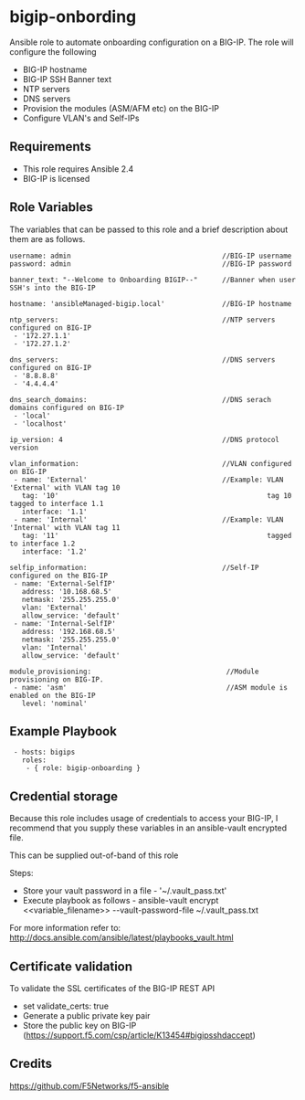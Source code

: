 # bigip-onbording
Ansible role to automate onboarding configuration on a BIG-IP. The role will configure the following
* BIG-IP hostname
* BIG-IP SSH Banner text
* NTP servers
* DNS servers
* Provision the modules (ASM/AFM etc) on the BIG-IP
* Configure VLAN's and Self-IPs

## Requirements
* This role requires Ansible 2.4
* BIG-IP is licensed

## Role Variables
The variables that can be passed to this role and a brief description about them are as follows.

```
username: admin                                     //BIG-IP username
password: admin                                     //BIG-IP password

banner_text: "--Welcome to Onboarding BIGIP--"      //Banner when user SSH's into the BIG-IP

hostname: 'ansibleManaged-bigip.local'              //BIG-IP hostname

ntp_servers:                                        //NTP servers configured on BIG-IP
 - '172.27.1.1'
 - '172.27.1.2'

dns_servers:                                        //DNS servers configured on BIG-IP
 - '8.8.8.8'
 - '4.4.4.4'

dns_search_domains:                                 //DNS serach domains configured on BIG-IP
 - 'local'
 - 'localhost'

ip_version: 4                                       //DNS protocol version

vlan_information:                                   //VLAN configured on BIG-IP
 - name: 'External'                                 //Example: VLAN 'External' with VLAN tag 10
   tag: '10'                                                   tag 10 tagged to interface 1.1
   interface: '1.1'                                 
 - name: 'Internal'                                 //Example: VLAN 'Internal' with VLAN tag 11 
   tag: '11'                                                   tagged to interface 1.2
   interface: '1.2'

selfip_information:                                 //Self-IP configured on the BIG-IP
 - name: 'External-SelfIP'                                        
   address: '10.168.68.5'                                         
   netmask: '255.255.255.0'
   vlan: 'External'
   allow_service: 'default'
 - name: 'Internal-SelfIP'
   address: '192.168.68.5'
   netmask: '255.255.255.0'
   vlan: 'Internal'
   allow_service: 'default'

module_provisioning:                                 //Module provisioning on BIG-IP. 
 - name: 'asm'                                       //ASM module is enabled on the BIG-IP
   level: 'nominal'
```

## Example Playbook
```
 - hosts: bigips
   roles:
    - { role: bigip-onboarding }
```

## Credential storage

Because this role includes usage of credentials to access your BIG-IP, I recommend that you supply these variables in an ansible-vault encrypted file.

This can be supplied out-of-band of this role

Steps:
- Store your vault password in a file - '~/.vault_pass.txt'
- Execute playbook as follows - ansible-vault encrypt <<variable_filename>> --vault-password-file ~/.vault_pass.txt

For more information refer to: http://docs.ansible.com/ansible/latest/playbooks_vault.html

## Certificate validation
To validate the SSL certificates of the BIG-IP REST API
- set validate_certs: true
- Generate a public private key pair
- Store the public key on BIG-IP (https://support.f5.com/csp/article/K13454#bigipsshdaccept)

## Credits
https://github.com/F5Networks/f5-ansible

